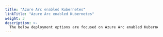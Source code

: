 ```yaml
---
title: "Azure Arc enabled Kubernetes"
linkTitle: "Azure Arc enabled Kubernetes"
weight: 3
description: >-
  The below deployment options are focused on Azure Arc enabled Kubernetes. They are designed to quickly spin up a Kubernetes cluster that is ready to be projected in Azure Arc and ready for use with Azure native tooling.
---
```

